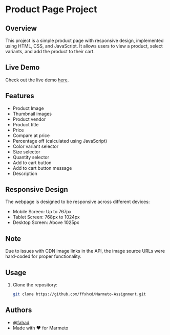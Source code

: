 # Product Page Project

## Overview

This project is a simple product page with responsive design, implemented using HTML, CSS, and JavaScript. It allows users to view a product, select variants, and add the product to their cart.

## Live Demo

Check out the live demo [here](https://calm-lebkuchen-9fa997.netlify.app/).

## Features

- Product Image
- Thumbnail images
- Product vendor
- Product title
- Price
- Compare at price
- Percentage off (calculated using JavaScript)
- Color variant selector
- Size selector
- Quantity selector
- Add to cart button
- Add to cart button message
- Description

## Responsive Design

The webpage is designed to be responsive across different devices:

- Mobile Screen: Up to 767px
- Tablet Screen: 768px to 1024px
- Desktop Screen: Above 1025px

## Note

Due to issues with CDN image links in the API, the image source URLs were hard-coded for proper functionality.

## Usage

1. Clone the repository:

   ```bash
   git clone https://github.com/ffxhxd/Marmeto-Assignment.git

## Authors

- [@fahad](https://www.github.com/ffxhxd)
- Made with ❤️ for Marmeto
